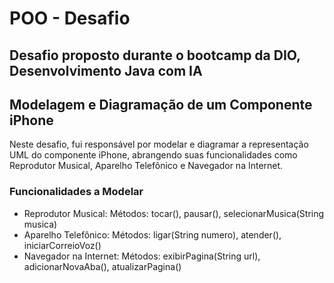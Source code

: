 # POO - Desafio
## Desafio proposto durante o bootcamp da DIO, Desenvolvimento Java com IA
## Modelagem e Diagramação de um Componente iPhone
Neste desafio, fui responsável por modelar e diagramar a representação UML do componente iPhone, abrangendo suas funcionalidades como Reprodutor Musical, Aparelho Telefônico e Navegador na Internet.

### Funcionalidades a Modelar
- Reprodutor Musical:
Métodos: tocar(), pausar(), selecionarMusica(String musica)
- Aparelho Telefônico:
Métodos: ligar(String numero), atender(), iniciarCorreioVoz()
- Navegador na Internet:
Métodos: exibirPagina(String url), adicionarNovaAba(), atualizarPagina()
